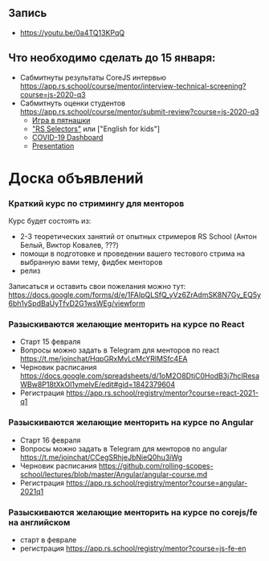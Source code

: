 ## Запись
- https://youtu.be/0a4TQ13KPqQ

## Что необходимо сделать до 15 января:
- Сабмитнуты результаты CoreJS интервью https://app.rs.school/course/mentor/interview-technical-screening?course=js-2020-q3
- Сабмитнуть оценки студентов https://app.rs.school/course/mentor/submit-review?course=js-2020-q3
     - [Игра в пятнашки](https://github.com/rolling-scopes-school/tasks/blob/master/tasks/gem-pazzle/codejam-the-gem-puzzle.md)
     - ["RS Selectors"](https://github.com/rolling-scopes-school/tasks/blob/master/tasks/rs-css.md) или ["English for kids"]
     - [COVID-19 Dashboard](https://github.com/rolling-scopes-school/tasks/blob/master/tasks/covid-dashboard.md)
     - [Presentation](https://github.com/rolling-scopes-school/tasks/blob/master/tasks/presentation.md)
     
# Доска объявлений 
### Краткий курс по стримингу для менторов
Курс будет состоять из:
   - 2-3 теоретических занятий от опытных стримеров RS School (Антон Белый, Виктор Ковалев, ???)
   - помощи в подготовке и проведении вашего тестового стрима на выбранную вами тему, фидбек менторов 
   - релиз
   
   Записаться и оставить свои пожелания можно тут: https://docs.google.com/forms/d/e/1FAIpQLSfQ_yVz6ZrAdmSK8N7Gy_EQ5y6bh1ySpdBaUyTfvD2G1wsWEg/viewform
     
### Разыскиваются желающие менторить на курсе по React 
- Старт 15 февраля
- Вопросы можно задать в Telegram для менторов по react https://t.me/joinchat/HqpGRxMvLcMcYRlMSfc4EA
- Черновик расписания https://docs.google.com/spreadsheets/d/1oM2O8DtjC0HodB3j7hcIResaWBw8P18tXkOl1ymelvE/edit#gid=1842379604
- Регистрация https://app.rs.school/registry/mentor?course=react-2021-q1

### Разыскиваются желающие менторить на курсе по Angular 
- Старт 16 февраля
- Вопросы можно задать в Telegram для менторов по angular https://t.me/joinchat/CCegSRhjeJbNieQ0hu3iWg
- Черновик расписания https://github.com/rolling-scopes-school/lectures/blob/master/Angular/angular-course.md
- Регистрация https://app.rs.school/registry/mentor?course=angular-2021q1

### Разыскиваются желающие менторить на курсе по corejs/fe на английском 
- старт в феврале
- регистрация https://app.rs.school/registry/mentor?course=js-fe-en
